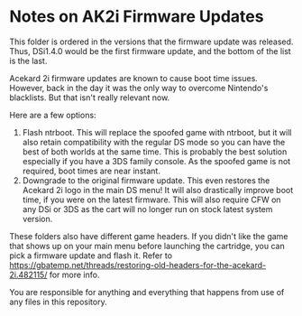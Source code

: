 # Notes on AK2i Firmware Updates

This folder is ordered in the versions that the firmware update was released. Thus, DSi1.4.0 would be the first firmware update, and the bottom of the list is the last.

Acekard 2i firmware updates are known to cause boot time issues. However, back in the day it was the only way to overcome Nintendo's blacklists. But that isn't really relevant now.

Here are a few options:

1. Flash ntrboot. This will replace the spoofed game with ntrboot, but it will also retain compatibility with the regular DS mode so you can have the best of both worlds at the same time. This is probably the best solution especially if you have a 3DS family console. As the spoofed game is not required, boot times are near instant.
1. Downgrade to the original firmware update. This even restores the Acekard 2i logo in the main DS menu! It will also drastically improve boot time, if you were on the latest firmware. This will also require CFW on any DSi or 3DS as the cart will no longer run on stock latest system version.

These folders also have different game headers. If you didn't like the game that shows up on your main menu before launching the cartridge, you can pick a firmware update and flash it. Refer to https://gbatemp.net/threads/restoring-old-headers-for-the-acekard-2i.482115/ for more info.

You are responsible for anything and everything that happens from use of any files in this repository. 

